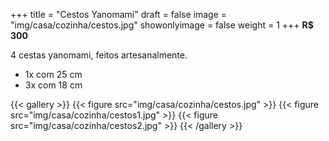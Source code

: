 +++
title = "Cestos Yanomami"
draft = false
image = "img/casa/cozinha/cestos.jpg"
showonlyimage = false
weight = 1
+++
**R$ 300**

4 cestas yanomami, feitos artesanalmente. 	
<!--more-->

- 1x com 25 cm
- 3x com 18 cm


{{< gallery >}}
{{< figure src="img/casa/cozinha/cestos.jpg" >}}
{{< figure src="img/casa/cozinha/cestos1.jpg" >}}
{{< figure src="img/casa/cozinha/cestos2.jpg" >}}
{{< /gallery >}}
